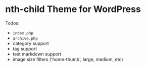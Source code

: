 # nth-child Theme for WordPress

Todos:

- `index.php`
- `archive.php`
- category support
- tag support
- test markdown support
- image size filters ('home-thumb', large, medium, etc)